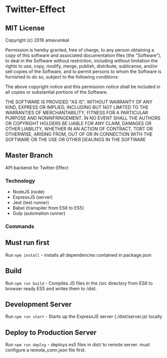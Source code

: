 # Twitter-Effect

## MIT License

Copyright (c) 2016 amavumkal

Permission is hereby granted, free of charge, to any person obtaining a copy
of this software and associated documentation files (the "Software"), to deal
in the Software without restriction, including without limitation the rights
to use, copy, modify, merge, publish, distribute, sublicense, and/or sell
copies of the Software, and to permit persons to whom the Software is
furnished to do so, subject to the following conditions:

The above copyright notice and this permission notice shall be included in all
copies or substantial portions of the Software.

THE SOFTWARE IS PROVIDED "AS IS", WITHOUT WARRANTY OF ANY KIND, EXPRESS OR
IMPLIED, INCLUDING BUT NOT LIMITED TO THE WARRANTIES OF MERCHANTABILITY,
FITNESS FOR A PARTICULAR PURPOSE AND NONINFRINGEMENT. IN NO EVENT SHALL THE
AUTHORS OR COPYRIGHT HOLDERS BE LIABLE FOR ANY CLAIM, DAMAGES OR OTHER
LIABILITY, WHETHER IN AN ACTION OF CONTRACT, TORT OR OTHERWISE, ARISING FROM,
OUT OF OR IN CONNECTION WITH THE SOFTWARE OR THE USE OR OTHER DEALINGS IN THE
SOFTWARE

## Master Branch

API backend for Twitter-Effect

### Technology

* NodeJS (node)
* ExpressJS (server)
* Jest (test runner)
* Babel (transpiler from ES6 to ES5)
* Gulp (automation runner)

### Commands

## Must run first
Run `npm install` - installs all dependencies contained in package.json

## Build
Run `npm run build` - Compiles JS files in the /src directory from ES6 to browser ready ES5 and writes them to /dist.


## Development Server
Run `npm run start` - Starts up the ExpressJS server (./dist/server.js) locally

## Deploy to Production Server
Run `npm run deploy` - deploys es5 files in dist/ to remote server. must configure a remote_conn.json file first.





